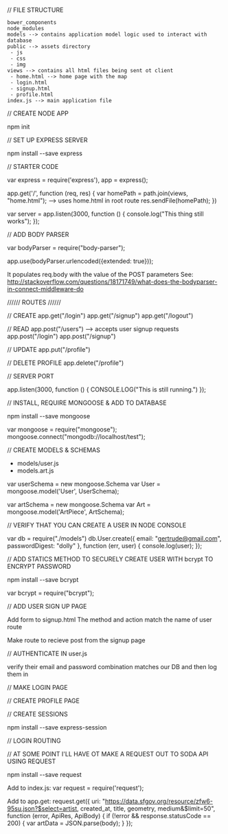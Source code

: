 // FILE STRUCTURE

	bower_components
	node_modules
	models --> contains application model logic used to interact with database
	public --> assets directory
	 - js
	 - css
	 - img
	views --> contains all html files being sent ot client
	 - home.html --> home page with the map
	 - login.html
	 - signup.html
	 - profile.html
	index.js --> main application file


// CREATE NODE APP

npm init

// SET UP EXPRESS SERVER

npm install --save express

// STARTER CODE

var express = require('express'),
	app = express();

app.get('/', function (req, res) {
  var homePath = path.join(views, "home.html"); --> uses home.html in root route 
  res.sendFile(homePath);
})

var server = app.listen(3000, function () {
	console.log("This thing still works");
});

// ADD BODY PARSER

var bodyParser = require("body-parser");

app.use(bodyParser.urlencoded({extended: true}));

It populates req.body with the value of the POST parameters
See: http://stackoverflow.com/questions/18171749/what-does-the-bodyparser-in-connect-middleware-do

////// ROUTES //////

// CREATE
app.get("/login")
app.get("/signup")
app.get("/logout")

// READ
app.post("/users") --> accepts user signup requests
app.post("/login")
app.post("/signup")

// UPDATE
app.put("/profile")

// DELETE PROFILE
app.delete("/profile")

// SERVER PORT

app.listen(3000, function () {
	CONSOLE.LOG("This is still running.")
});

// INSTALL, REQUIRE MONGOOSE & ADD TO DATABASE

npm install --save mongoose

var mongoose = require("mongoose");
mongoose.connect("mongodb://localhost/test");

// CREATE MODELS & SCHEMAS

 - models/user.js
 - models.art.js

var userSchema = new mongoose.Schema
var User = mongoose.model('User', UserSchema);

var artSchema = new mongoose.Schema
var Art = mongoose.model('ArtPiece', ArtSchema);

// VERIFY THAT YOU CAN CREATE A USER IN NODE CONSOLE

var db = require("./models")
db.User.create({
    email: "gertrude@gmail.com",
    passwordDigest: "dolly"
}, function (err, user) {
  console.log(user);
});

// ADD STATICS METHOD TO SECURELY CREATE USER WITH bcrypt TO ENCRYPT PASSWORD

npm install --save bcrypt

var bcrypt = require("bcrypt");

// ADD USER SIGN UP PAGE

Add form to signup.html
The method and action match the name of user route
<form method="POST" action="/users">

Make route to recieve post from the signup page

// AUTHENTICATE IN user.js

verify their email and password combination matches our DB and then log them in

// MAKE LOGIN PAGE

// CREATE PROFILE PAGE

// CREATE SESSIONS

npm install --save express-session

// LOGIN ROUTING



// AT SOME POINT I'LL HAVE OT MAKE A REQUEST OUT TO SODA API USING REQUEST

npm install --save request

Add to index.js:
var request = require('request');

Add to app.get:
request.get({
		uri: "https://data.sfgov.org/resource/zfw6-95su.json?$select=artist, created_at, title, geometry, medium&$limit=50", function (error, ApiRes, ApiBody) {
		if (!error && response.statusCode == 200) {
		var artData = JSON.parse(body);
	}
});